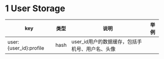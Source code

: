 # 1 User Storage



| key                    | 类型 | 说明                                            | 举例 |
| ---------------------- | ---- | ----------------------------------------------- | ---- |
| user:{user_id}:profile | hash | user_id用户的数据缓存，包括手机号、用户名、头像 |      |

